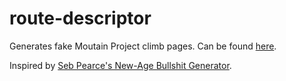 # route-descriptor
Generates fake Moutain Project climb pages.
Can be found [here](https://dom-o.github.io/route-descriptor/).

Inspired by [Seb Pearce's New-Age Bullshit Generator](http://sebpearce.com/bullshit/).
